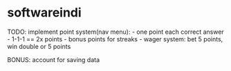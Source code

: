 # softwareindi

TODO:
implement point system(nav menu):
    - one point each correct answer
    - 1-1-1 == 2x points
    - bonus points for streaks
    - wager system: bet 5 points, win double or 5 points

BONUS:
    account for saving data
